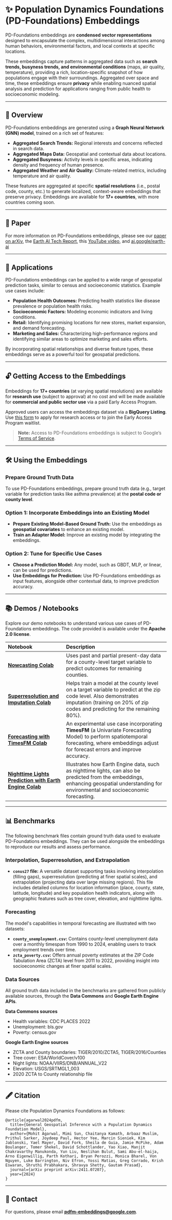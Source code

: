 # ✨ Population Dynamics Foundations (PD-Foundations) Embeddings

PD-Foundations embeddings are **condensed vector representations** designed to encapsulate the complex, multidimensional interactions among human behaviors, environmental factors, and local contexts at specific locations.

These embeddings capture patterns in aggregated data such as **search trends, busyness trends, and environmental conditions** (maps, air quality, temperature), providing a rich, location-specific snapshot of how populations engage with their surroundings. Aggregated over space and time, these embeddings ensure **privacy** while enabling nuanced spatial analysis and prediction for applications ranging from public health to socioeconomic modeling.

-----

## 📝 Overview

PD-Foundations embeddings are generated using a **Graph Neural Network (GNN) model**, trained on a rich set of features:

  * **Aggregated Search Trends:** Regional interests and concerns reflected in search data.
  * **Aggregated Maps Data:** Geospatial and contextual data about locations.
  * **Aggregated Busyness:** Activity levels in specific areas, indicating density and frequency of human presence.
  * **Aggregated Weather and Air Quality:** Climate-related metrics, including temperature and air quality.

These features are aggregated at specific **spatial resolutions** (i.e., postal code, county, etc.) to generate localized, context-aware embeddings that preserve privacy. Embeddings are available for **17+ countries**, with more countries coming soon.

-----

## 📄 Paper

For more information on PD-Foundations embeddings, please see our [paper on arXiv](https://arxiv.org/abs/2411.07207), the [Earth AI Tech Report](http://goo.gle/earthai-techreport), this [YouTube video](https://www.youtube.com/watch?v=ZxmB8Z5i1Ls), and [ai.google/earth-ai](https://ai.google/earth-ai)

-----

## 🎯 Applications

PD-Foundations embeddings can be applied to a wide range of geospatial prediction tasks, similar to census and socioeconomic statistics. Example use cases include:

  * **Population Health Outcomes:** Predicting health statistics like disease prevalence or population health risks.
  * **Socioeconomic Factors:** Modeling economic indicators and living conditions.
  * **Retail:** Identifying promising locations for new stores, market expansion, and demand forecasting.
  * **Marketing and Sales:** Characterizing high-performance regions and identifying similar areas to optimize marketing and sales efforts.

By incorporating spatial relationships and diverse feature types, these embeddings serve as a powerful tool for geospatial predictions.

-----

## 🔓 Getting Access to the Embeddings

Embeddings for **17+ countries** (at varying spatial resolutions) are available for **research use** (subject to approval) at no cost and will be made available for **commercial and public sector use** via a paid Early Access Program.

Approved users can access the embeddings dataset via a **BigQuery Listing**. Use [this form](https://forms.gle/ysdp5uUoPrMrhjZQA) to apply for research access or to join the Early Access Program waitlist.

> **Note:** Access to PD-Foundations embeddings is subject to Google’s [Terms of Service](https://policies.google.com/terms).

-----

## 🛠️ Using the Embeddings

### Prepare Ground Truth Data

To use PD-Foundations embeddings, prepare ground truth data (e.g., target variable for prediction tasks like asthma prevalence) at the **postal code or county level**.

### Option 1: Incorporate Embeddings into an Existing Model

  * **Prepare Existing Model-Based Ground Truth:** Use the embeddings as **geospatial covariates** to enhance an existing model.
  * **Train an Adapter Model:** Improve an existing model by integrating the embeddings.

### Option 2: Tune for Specific Use Cases

  * **Choose a Prediction Model:** Any model, such as GBDT, MLP, or linear, can be used for predictions.
  * **Use Embeddings for Prediction:** Use PD-Foundations embeddings as input features, alongside other contextual data, to improve prediction accuracy.

-----

## 📚 Demos / Notebooks

Explore our demo notebooks to understand various use cases of PD-Foundations embeddings. The code provided is available under the **Apache 2.0 license**.

| Notebook | Description |
| :--- | :--- |
| **[Nowcasting Colab](https://colab.sandbox.google.com/github/google-research/population-dynamics/blob/master/notebooks/pdfm_nowcasting.ipynb)** | Uses past and partial present-day data for a county-level target variable to predict outcomes for remaining counties. |
| **[Superresolution and Imputation Colab](https://colab.sandbox.google.com/github/google-research/population-dynamics/blob/master/notebooks/pdfm_superresolution_and_imputation.ipynb)** | Helps train a model at the county level on a target variable to predict at the zip code level. Also demonstrates imputation (training on 20% of zip codes and predicting for the remaining 80%). |
| **[Forecasting with TimesFM Colab](https://colab.sandbox.google.com/github/google-research/population-dynamics/blob/master/notebooks/pdfm_timesfm_forecasting_final.ipynb)** | An experimental use case incorporating **TimesFM** (a Univariate Forecasting Model) to perform spatiotemporal forecasting, where embeddings adjust for forecast errors and improve accuracy. |
| **[Nighttime Lights Prediction with Earth Engine Colab](https://colab.sandbox.google.com/github/google-research/population-dynamics/blob/master/notebooks/pdfm_earth_engine.ipynb)** | Illustrates how Earth Engine data, such as nighttime lights, can also be predicted from the embeddings, enhancing geospatial understanding for environmental and socioeconomic forecasting. |

-----

## 📊 Benchmarks

The following benchmark files contain ground truth data used to evaluate PD-Foundations embeddings. They can be used alongside the embeddings to reproduce our results and assess performance.

### Interpolation, Superresolution, and Extrapolation

  * **`conus27` file:** A versatile dataset supporting tasks involving interpolation (filling gaps), superresolution (predicting at finer spatial scales), and extrapolation (projecting data over large missing regions). This file includes detailed columns for location information (place, county, state, latitude, longitude) and key population health indicators, along with geographic features such as tree cover, elevation, and nighttime lights.

### Forecasting

The model's capabilities in temporal forecasting are illustrated with two datasets:

  * **`county_unemployment.csv`:** Contains county-level unemployment data over a monthly timespan from 1990 to 2024, enabling users to track employment trends over time.
  * **`zcta_poverty.csv`:** Offers annual poverty estimates at the ZIP Code Tabulation Area (ZCTA) level from 2011 to 2022, providing insight into socioeconomic changes at finer spatial scales.

### Data Sources

All ground truth data included in the benchmarks are gathered from publicly available sources, through the **Data Commons** and **Google Earth Engine APIs**.

**Data Commons sources**

  * Health variables: CDC PLACES 2022
  * Unemployment: bls.gov
  * Poverty: census.gov

**Google Earth Engine sources**

  * ZCTA and County boundaries: TIGER/2010/ZCTA5, TIGER/2016/Counties
  * Tree cover: ESA/WorldCover/v100
  * Night lights: NOAA/VIIRS/DNB/ANNUAL\_V22
  * Elevation: USGS/SRTMGL1\_003
  * 2020 ZCTA to County relationship file

-----

## 🖋️ Citation

Please cite Population Dynamics Foundations as follows:

```
@article{agarwal2024pdfm,
  title={General Geospatial Inference with a Population Dynamics Foundation Model},
  author={Mohit Agarwal, Mimi Sun, Chaitanya Kamath, Arbaaz Muslim, Prithul Sarker, Joydeep Paul, Hector Yee, Marcin Sieniek, Kim Jablonski, Yael Mayer, David Fork, Sheila de Guia, Jamie McPike, Adam Boulanger, Tomer Shekel, David Schottlander, Yao Xiao, Manjit Chakravarthy Manukonda, Yun Liu, Neslihan Bulut, Sami Abu-el-haija, Arno Eigenwillig, Parth Kothari, Bryan Perozzi, Monica Bharel, Von Nguyen, Luke Barrington, Niv Efron, Yossi Matias, Greg Corrado, Krish Eswaran, Shruthi Prabhakara, Shravya Shetty, Gautam Prasad},
  journal={arXiv preprint arXiv:2411.07207},
  year={2024}
}
```

-----

## 📧 Contact

For questions, please email **pdfm-embeddings@google.com**.

